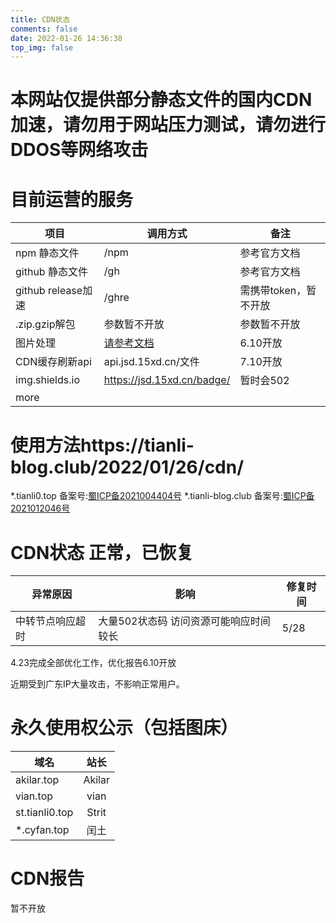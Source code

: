 ```yaml
---
title: CDN状态
conments: false
date: 2022-01-26 14:36:38
top_img: false
---
```


# 本网站仅提供部分静态文件的国内CDN加速，请勿用于网站压力测试，请勿进行DDOS等网络攻击

# **目前运营的服务**

| 项目               | 调用方式                                                           | 备注                  |
| -------------------- | -------------------------------------------------------------------- | ----------------------- |
| npm 静态文件       | /npm                                                               | 参考官方文档          |
| github 静态文件    | /gh                                                                | 参考官方文档          |
| github release加速 | /ghre                                                              | 需携带token，暂不开放 |
| .zip.gzip解包      | 参数暂不开放                                                       | 参数暂不开放          |
| 图片处理           | [请参考文档](https://cloud.tencent.com/document/product/436/44880) | 6.10开放              |
| CDN缓存刷新api     | api.jsd.15xd.cn/文件                                          | 7.10开放              |
| img.shields.io     | https://jsd.15xd.cn/badge/                                    | 暂时会502             |
| more               |                                                                    |                       |

# 使用方法https://tianli-blog.club/2022/01/26/cdn/

*.tianli0.top 备案号:[蜀ICP备2021004404号](http://beian.miit.gov.cn/)
*.tianli-blog.club 备案号:[蜀ICP备2021012046号](http://beian.miit.gov.cn/)

# CDN状态 正常，已恢复

| 异常原因         | 影响                                   | 修复时间 |
| ------------------ | ---------------------------------------- | ---------- |
| 中转节点响应超时 | 大量502状态码 访问资源可能响应时间较长 | 5/28     |

4.23完成全部优化工作，优化报告6.10开放

近期受到广东IP大量攻击，不影响正常用户。

# 永久使用权公示（包括图床）

| 域名           |  站长  |
| ---------------- | :------: |
| akilar.top     | Akilar |
| vian.top       |  vian  |
| st.tianli0.top | Strit |
| *.cyfan.top    |  闰土  |

# CDN报告

暂不开放

